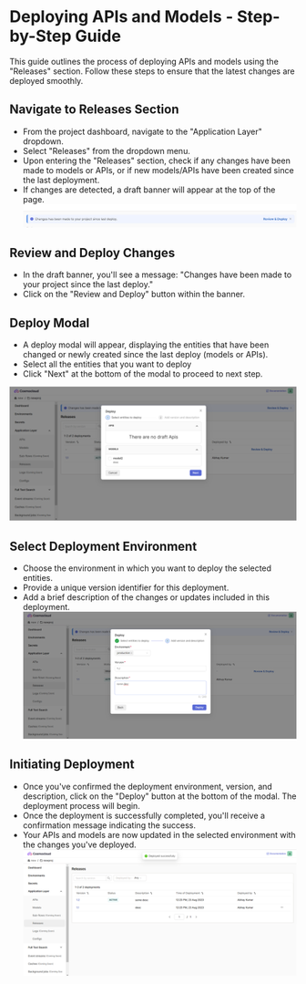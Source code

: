 # Deploying APIs and Models - Step-by-Step Guide

This guide outlines the process of deploying APIs and models using the "Releases" section. Follow these steps to ensure that the latest changes are deployed smoothly.

## Navigate to Releases Section

- From the project dashboard, navigate to the "Application Layer" dropdown.
- Select "Releases" from the dropdown menu.
- Upon entering the "Releases" section, check if any changes have been made to models or APIs, or if new models/APIs have been created since the last deployment.
- If changes are detected, a draft banner will appear at the top of the page.
!["draft-banner"](/assets/releases/changes.png)

## Review and Deploy Changes

- In the draft banner, you'll see a message: "Changes have been made to your project since the last deploy."
- Click on the "Review and Deploy" button within the banner.
  
## Deploy Modal

- A deploy modal will appear, displaying the entities that have been changed or newly created since the last deploy (models or APIs).
- Select all the entities that you want to deploy
- Click "Next" at the bottom of the modal to proceed to next step.

!["draft-modal"](/assets/releases/draftModal.png)

## Select Deployment Environment

- Choose the environment in which you want to deploy the selected entities.
- Provide a unique version identifier for this deployment.
- Add a brief description of the changes or updates included in this deployment.
!["draft-modal-2"](/assets/releases/draftModal2.png)

## Initiating Deployment

- Once you've confirmed the deployment environment, version, and description, click on the "Deploy" button at the bottom of the modal.
The deployment process will begin.
- Once the deployment is successfully completed, you'll receive a confirmation message indicating the success.
- Your APIs and models are now updated in the selected environment with the changes you've deployed.
!["success"](/assets/releases/success.png)
  
